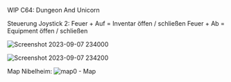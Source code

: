 WIP C64: Dungeon And Unicorn

Steuerung Joystick 2:
Feuer + Auf = Inventar  öffen / schließen
Feuer + Ab  = Equipment öffen / schließen

![Screenshot 2023-09-07 234000](https://github.com/zorkiland/DungeonAndUnicorn/assets/102672247/ca911b87-c87c-4b81-aac7-990a24d90698)


![Screenshot 2023-09-07 234200](https://github.com/zorkiland/DungeonAndUnicorn/assets/102672247/56eb11e9-58a6-4de7-b23e-636f58419e59)


Map Nibelheim:
![map0 - Map](https://github.com/zorkiland/DungeonAndUnicorn/assets/102672247/ffdcaad1-d1d1-4a41-9449-6f79491a8800)
